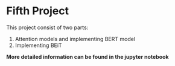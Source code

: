# Fifth Project
This project consist of two parts:  
1. Attention models and implementing BERT model
2. Implementing BEiT 
  
**More detailed information can be found in the jupyter notebook**
